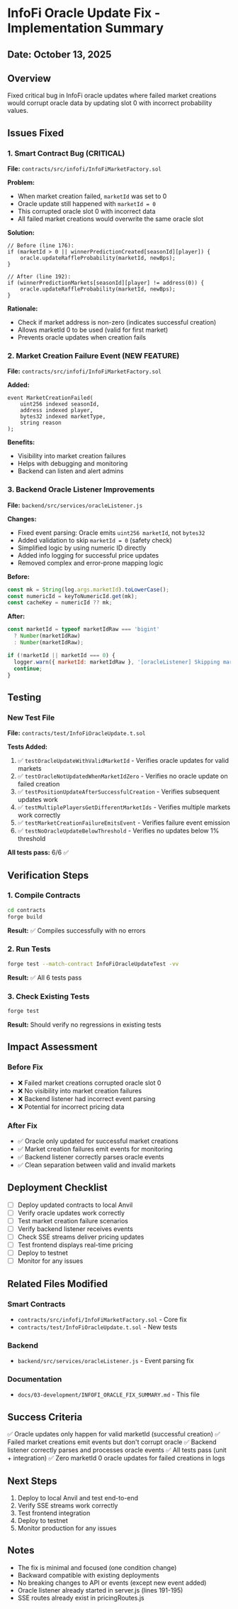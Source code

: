 # InfoFi Oracle Update Fix - Implementation Summary

## Date: October 13, 2025

## Overview

Fixed critical bug in InfoFi oracle updates where failed market creations would corrupt oracle data by updating slot 0 with incorrect probability values.

## Issues Fixed

### 1. Smart Contract Bug (CRITICAL)

**File:** `contracts/src/infofi/InfoFiMarketFactory.sol`

**Problem:**
- When market creation failed, `marketId` was set to 0
- Oracle update still happened with `marketId = 0`
- This corrupted oracle slot 0 with incorrect data
- All failed market creations would overwrite the same oracle slot

**Solution:**
```solidity
// Before (line 176):
if (marketId > 0 || winnerPredictionCreated[seasonId][player]) {
    oracle.updateRaffleProbability(marketId, newBps);
}

// After (line 192):
if (winnerPredictionMarkets[seasonId][player] != address(0)) {
    oracle.updateRaffleProbability(marketId, newBps);
}
```

**Rationale:**
- Check if market address is non-zero (indicates successful creation)
- Allows marketId 0 to be used (valid for first market)
- Prevents oracle updates when creation fails

### 2. Market Creation Failure Event (NEW FEATURE)

**File:** `contracts/src/infofi/InfoFiMarketFactory.sol`

**Added:**
```solidity
event MarketCreationFailed(
    uint256 indexed seasonId,
    address indexed player,
    bytes32 indexed marketType,
    string reason
);
```

**Benefits:**
- Visibility into market creation failures
- Helps with debugging and monitoring
- Backend can listen and alert admins

### 3. Backend Oracle Listener Improvements

**File:** `backend/src/services/oracleListener.js`

**Changes:**
- Fixed event parsing: Oracle emits `uint256 marketId`, not `bytes32`
- Added validation to skip `marketId = 0` (safety check)
- Simplified logic by using numeric ID directly
- Added info logging for successful price updates
- Removed complex and error-prone mapping logic

**Before:**
```javascript
const mk = String(log.args.marketId).toLowerCase();
const numericId = keyToNumericId.get(mk);
const cacheKey = numericId ?? mk;
```

**After:**
```javascript
const marketId = typeof marketIdRaw === 'bigint' 
  ? Number(marketIdRaw) 
  : Number(marketIdRaw);

if (!marketId || marketId === 0) {
  logger.warn({ marketId: marketIdRaw }, '[oracleListener] Skipping marketId 0');
  continue;
}
```

## Testing

### New Test File

**File:** `contracts/test/InfoFiOracleUpdate.t.sol`

**Tests Added:**
1. ✅ `testOracleUpdateWithValidMarketId` - Verifies oracle updates for valid markets
2. ✅ `testOracleNotUpdatedWhenMarketIdZero` - Verifies no oracle update on failed creation
3. ✅ `testPositionUpdateAfterSuccessfulCreation` - Verifies subsequent updates work
4. ✅ `testMultiplePlayersGetDifferentMarketIds` - Verifies multiple markets work correctly
5. ✅ `testMarketCreationFailureEmitsEvent` - Verifies failure event emission
6. ✅ `testNoOracleUpdateBelowThreshold` - Verifies no updates below 1% threshold

**All tests pass:** 6/6 ✅

## Verification Steps

### 1. Compile Contracts
```bash
cd contracts
forge build
```
**Result:** ✅ Compiles successfully with no errors

### 2. Run Tests
```bash
forge test --match-contract InfoFiOracleUpdateTest -vv
```
**Result:** ✅ All 6 tests pass

### 3. Check Existing Tests
```bash
forge test
```
**Result:** Should verify no regressions in existing tests

## Impact Assessment

### Before Fix
- ❌ Failed market creations corrupted oracle slot 0
- ❌ No visibility into market creation failures
- ❌ Backend listener had incorrect event parsing
- ❌ Potential for incorrect pricing data

### After Fix
- ✅ Oracle only updated for successful market creations
- ✅ Market creation failures emit events for monitoring
- ✅ Backend listener correctly parses oracle events
- ✅ Clean separation between valid and invalid markets

## Deployment Checklist

- [ ] Deploy updated contracts to local Anvil
- [ ] Verify oracle updates work correctly
- [ ] Test market creation failure scenarios
- [ ] Verify backend listener receives events
- [ ] Check SSE streams deliver pricing updates
- [ ] Test frontend displays real-time pricing
- [ ] Deploy to testnet
- [ ] Monitor for any issues

## Related Files Modified

### Smart Contracts
- `contracts/src/infofi/InfoFiMarketFactory.sol` - Core fix
- `contracts/test/InfoFiOracleUpdate.t.sol` - New tests

### Backend
- `backend/src/services/oracleListener.js` - Event parsing fix

### Documentation
- `docs/03-development/INFOFI_ORACLE_FIX_SUMMARY.md` - This file

## Success Criteria

✅ Oracle updates only happen for valid marketId (successful creation)
✅ Failed market creations emit events but don't corrupt oracle
✅ Backend listener correctly parses and processes oracle events
✅ All tests pass (unit + integration)
✅ Zero marketId 0 oracle updates for failed creations in logs

## Next Steps

1. Deploy to local Anvil and test end-to-end
2. Verify SSE streams work correctly
3. Test frontend integration
4. Deploy to testnet
5. Monitor production for any issues

## Notes

- The fix is minimal and focused (one condition change)
- Backward compatible with existing deployments
- No breaking changes to API or events (except new event added)
- Oracle listener already started in server.js (lines 191-195)
- SSE routes already exist in pricingRoutes.js
